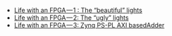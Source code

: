 + [Life with an FPGA — 1 : The “beautiful” lights](https://medium.com/@prateek22sri/life-with-an-fpga-1-the-beautiful-lights-766b07740c7a)
+ [Life with an FPGA — 2: The “ugly” lights](https://medium.com/@prateek22sri/life-with-an-fpga-2-the-ugly-lights-d67eb60b2c64)
 + [Life with an FPGA — 3: Zynq PS-PL AXI basedAdder](https://medium.com/@prateek22sri/life-with-an-fpga-3-zynq-ps-pl-axi-basedadder-ece25805e5c6)
